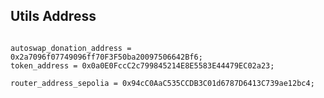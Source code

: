 ## Utils Address

```solidity

autoswap_donation_address = 0x2a7096f07749096ff70F3F50ba20097506642Bf6;
token_address = 0x0a0E0FccC2c799845214E8E5583E44479EC02a23;

```

```solidity
router_address_sepolia = 0x94cC0AaC535CCDB3C01d6787D6413C739ae12bc4;

```